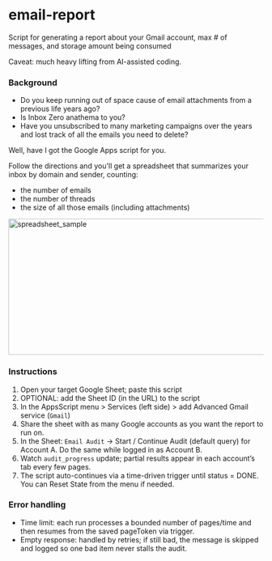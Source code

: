 # email-report
Script for generating a report about your Gmail account, max # of messages, and storage amount being consumed

Caveat: much heavy lifting from AI-assisted coding.

### Background
* Do you keep running out of space cause of email attachments from a previous life years ago?
* Is Inbox Zero anathema to you?
* Have you unsubscribed to many marketing campaigns over the years and lost track of all the emails you need to delete?

Well, have I got the Google Apps script for you.

Follow the directions and you'll get a spreadsheet that summarizes your inbox by domain and sender, counting:
* the number of emails
* the number of threads
* the size of all those emails (including attachments)

<img width="1019" height="269" alt="spreadsheet_sample" src="https://github.com/user-attachments/assets/b98e1ca3-eb0b-494b-851d-81cf3af0df4b" />

### Instructions

1. Open your target Google Sheet; paste this script
2. OPTIONAL: add the Sheet ID (in the URL) to the script
3. In the AppsScript menu > Services (left side) > add Advanced Gmail service (`Gmail`) 
4. Share the sheet with as many Google accounts as you want the report to run on.
5. In the Sheet: `Email Audit` → Start / Continue Audit (default query) for Account A. Do the same while logged in as Account B.
6. Watch `audit_progress` update; partial results appear in each account’s tab every few pages.
7. The script auto-continues via a time-driven trigger until status = DONE. You can Reset State from the menu if needed.

### Error handling
- Time limit: each run processes a bounded number of pages/time and then resumes from the saved pageToken via trigger.
- Empty response: handled by retries; if still bad, the message is skipped and logged so one bad item never stalls the audit.
